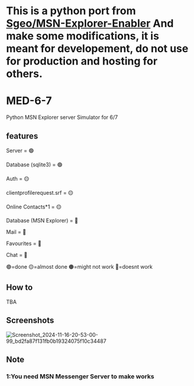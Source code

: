 # This is a python port from [Sgeo/MSN-Explorer-Enabler](https://github.com/Sgeo/MSN-Explorer-Enabler) And make some modifications, it is meant for developement, do not use for production and hosting for others.

# MED-6-7
Python MSN Explorer server Simulator for 6/7

## features
Server = 🟢

Database (sqlite3) = 🟢

Auth = 🟡

clientprofilerequest.srf = 🟡

Online Contacts*1 = 🟡

Database (MSN Explorer) = 🔴

Mail = 🔴 

Favourites = 🔴

Chat = 🔴 

🟢=done 🟡=almost done 🟠=might not work 🔴=doesnt work 

## How to
TBA

## Screenshots
![Screenshot_2024-11-16-20-53-00-99_bd2fa87f131fb0b19324075f10c34487](https://github.com/user-attachments/assets/db2308a3-ae7a-4dd5-b9d1-b7d1b5c052cb)

## Note
### 1:You need MSN Messenger Server to make works 
